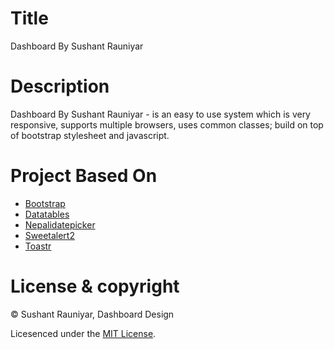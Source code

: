 # Title 

Dashboard By Sushant Rauniyar

# Description 

Dashboard By Sushant Rauniyar - is an easy to use system which is very responsive, supports multiple browsers, uses common classes; build on top of bootstrap stylesheet and javascript.

# Project Based On 

<ul>
    <li><a href="https://getbootstrap.com">Bootstrap</a></li>
    <li><a href="https://datatables.net">Datatables</a></li>
    <li><a href="http://nepalidatepicker.sajanmaharjan.com.np">Nepalidatepicker</a></li>
    <li><a href="https://sweetalert2.github.io">Sweetalert2</a></li>
    <li><a href="https://codeseven.github.io/toastr">Toastr</a></li>
</ul>

# License & copyright

© Sushant Rauniyar, Dashboard Design

Licesenced under the [MIT License](LICENSE).
